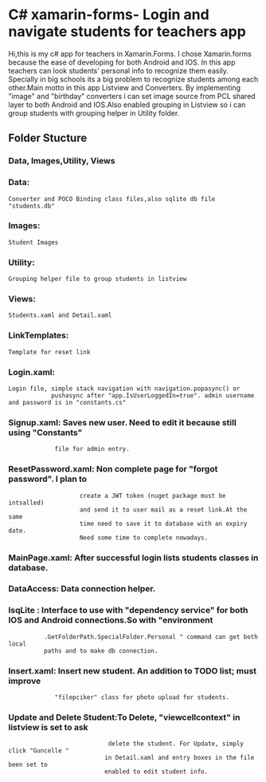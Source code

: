 # C# xamarin-forms- Login and navigate students for teachers app
  Hi,this is my c# app for teachers in Xamarin.Forms. I chose Xamarin.forms because the 
  ease of developing for both Android and IOS.  In this app  teachers can 
  look students' personal info to recognize them easily. Specially in big schools
  its a big problem to recognize students among each other.Main motto in this app 
  Listview and Converters. By implementing "image" and  "birthday" converters
  i can set image source from PCL shared layer to both Android  and IOS.Also enabled 
  grouping in Listview so i can group  students with grouping helper in Utility folder.
  
## Folder Stucture
   ### Data, Images,Utility, Views
   ### Data: 
    Converter and POCO Binding class files,also sqlite db file "students.db"
   ### Images:
    Student Images
   ### Utility:
    Grouping helper file to group students in listview
   ### Views:
    Students.xaml and Detail.xaml
   ### LinkTemplates:
    Template for reset link
   ### Login.xaml:
    Login file, simple stack navigation with navigation.popasync() or 
                pushasync after "app.IsUserLoggedIn=true". admin username and password is in "constants.cs"
   ### Signup.xaml: Saves new user. Need to edit it because still using "Constants"
                 file for admin entry.  
   ### ResetPassword.xaml: Non complete page for "forgot password". I plan to 
                        create a JWT token (nuget package must be intsalled) 
                        and send it to user mail as a reset link.At the same 
                        time need to save it to database with an expiry date.
                        Need some time to complete nowadays. 
   ### MainPage.xaml: After successful login lists students classes in database.
   ### DataAccess: Data connection  helper.
   ### IsqLite : Interface to use with "dependency service" for both IOS and Android connections.So with "environment
              .GetFolderPath.SpecialFolder.Personal " command can get both local 
              paths and to make db connection.
   ### Insert.xaml: Insert new student. An addition to TODO list; must improve 
                 "filepciker" class for photo upload for students.
   ### Update and Delete Student:To Delete, "viewcellcontext" in listview is set to ask 
                                delete the student. For Update, simply click "Guncelle "
                               in Detail.xaml and entry boxes in the file been set to 
                               enabled to edit student info.
          
    
